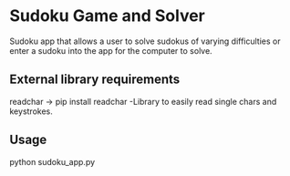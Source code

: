 # Sudoku Game and Solver

Sudoku app that allows a user to solve sudokus of varying difficulties or enter a sudoku into the app for the computer to solve.

## External library requirements

readchar -> pip install readchar
-Library to easily read single chars and keystrokes.

## Usage

python sudoku_app.py
